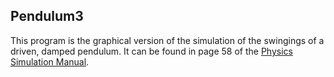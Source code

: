 ## Pendulum3

This program is the graphical version of the simulation of the swingings of a driven, damped pendulum. It can be found in page 58 of the [Physics Simulation Manual](https://physics.weber.edu/schroeder/javacourse/javamanual.pdf).
